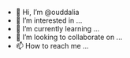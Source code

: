 - 👋 Hi, I’m @ouddalia
- 👀 I’m interested in ...
- 🌱 I’m currently learning ...
- 💞️ I’m looking to collaborate on ...
- 📫 How to reach me ...

<!---
ouddalia/ouddalia is a ✨ special ✨ repository because its `README.md` (this file) appears on your GitHub profile.
You can click the Preview link to take a look at your changes.
--->
